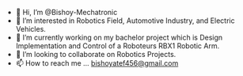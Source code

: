 - 👋 Hi, I’m @Bishoy-Mechatronic
- 👀 I’m interested in Robotics Field, Automotive Industry, and Electric Vehicles.
- 🌱 I’m currently working on my bachelor project which is Design Implementation and Control of a Roboteurs RBX1 Robotic Arm.
- 💞️ I’m looking to collaborate on Robotics Projects.
- 📫 How to reach me ... bishoyatef456@gmail.com

<!---
Bishoy-Mechatronic/Bishoy-Mechatronic is a ✨ special ✨ repository because its `README.md` (this file) appears on your GitHub profile.
You can click the Preview link to take a look at your changes.
--->
